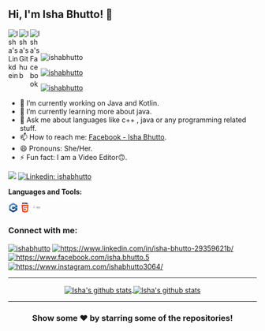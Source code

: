 ## Hi, I'm Isha Bhutto! 👋

<a href="https://linkedin.com/in/isha-bhutto-29359621b/">
  <img align="left" alt="Isha's Linkdein" width="22px" src="https://cdn.jsdelivr.net/npm/simple-icons@v3/icons/linkedin.svg" />
</a>
<a href="https://github.com/ishabhutto">
  <img align="left" alt="Isha's Github" width="22px" src="https://cdn.jsdelivr.net/npm/simple-icons@v3/icons/github.svg" />
</a>
<a href="https://www.facebook.com/isha.bhutto.5/">
  <img align="left" alt="Isha's Facebook" width="22px" src="https://cdn.jsdelivr.net/npm/simple-icons@v3/icons/facebook.svg" />
</a>

<br/>
<br/>

<p align="left"> <img src="https://komarev.com/ghpvc/?username=ishabhutto&label=Profile%20views&color=0e75b6&style=flat" alt="ishabhutto" /> </p>

<p align="left"> <a href="https://github.com/ryo-ma/github-profile-trophy"><img src="https://github-profile-trophy.vercel.app/?username=ishabhutto" alt="ishabhutto" /></a> </p>

<p align="left"> <a href="https://twitter.com/ishabhutto" target="blank"><img src="https://img.shields.io/twitter/follow/ishabhutto?logo=twitter&style=for-the-badge" alt="ishabhutto" /></a> </p>

- 🔭 I’m currently working on Java and Kotlin.
- 🌱 I’m currently learning more about java.
- 💬 Ask me about languages like c++ , java or any programming related stuff.
- 📫 How to reach me: [Facebook - Isha Bhutto](https://www.facebook.com/isha.bhutto.5/).
- 😄 Pronouns: She/Her.
- ⚡ Fun fact: I am a Video Editor🙃.

![](https://komarev.com/ghpvc/?username=ishabhutto&color=blueviolet&label=Profile+Views)
[![Linkedin: ishabhutto](https://img.shields.io/badge/-ishabhutto-blue?style=flat-square&logo=Linkedin&logoColor=white&link=https://www.linkedin.com/in/isha-bhutto-29359621b/)](https://www.linkedin.com/in/isha-bhutto-29359621b/)


**Languages and Tools:**  

<code><img height="20" src="https://raw.githubusercontent.com/github/explore/80688e429a7d4ef2fca1e82350fe8e3517d3494d/topics/cpp/cpp.png"></code> 
<code><img height="20" src="https://raw.githubusercontent.com/github/explore/80688e429a7d4ef2fca1e82350fe8e3517d3494d/topics/html/html.png"></code> 
<code><img height="20" src="https://raw.githubusercontent.com/github/explore/80688e429a7d4ef2fca1e82350fe8e3517d3494d/topics/java/java.png"></code> 


  <h3 align="left">Connect with me:</h3>
<p align="left">
<a href="https://twitter.com/ishabhutto" target="blank"><img align="center" src="https://raw.githubusercontent.com/rahuldkjain/github-profile-readme-generator/master/src/images/icons/Social/twitter.svg" alt="ishabhutto" height="30" width="40" /></a>
<a href="https://linkedin.com/in/https://www.linkedin.com/in/isha-bhutto-29359621b/" target="blank"><img align="center" src="https://raw.githubusercontent.com/rahuldkjain/github-profile-readme-generator/master/src/images/icons/Social/linked-in-alt.svg" alt="https://www.linkedin.com/in/isha-bhutto-29359621b/" height="30" width="40" /></a>
<a href="https://fb.com/https:/https://www.facebook.com/isha.bhutto.5" target="blank"><img align="center" src="https://raw.githubusercontent.com/rahuldkjain/github-profile-readme-generator/master/src/images/icons/Social/facebook.svg" alt="https://www.facebook.com/isha.bhutto.5" height="30" width="40" /></a>
<a href="https://instagram.com/https://www.instagram.com/ishabhutto3064/" target="blank"><img align="center" src="https://raw.githubusercontent.com/rahuldkjain/github-profile-readme-generator/master/src/images/icons/Social/instagram.svg" alt="https://www.instagram.com/ishabhutto3064/" height="30" width="40" /></a>
</p>


<hr>
<center>
<a href="https://github.com/ishabhutto">
 <img align="center" src="https://github-readme-stats.vercel.app/api?username=ishabhutto&show_icons=true&theme=dark&line_height=40" alt="Isha's github stats"/>
 <img align="center" src="https://github-readme-stats.vercel.app/api/top-langs/?username=ishabhutto&langs_count=5&theme=dark" alt="Isha's github stats"/>
</a>
<hr>

  
<div align="center">

### Show some ❤️ by starring some of the repositories!

</div>
